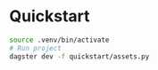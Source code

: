 # Quickstart
```bash
source .venv/bin/activate
# Run project
dagster dev -f quickstart/assets.py
```